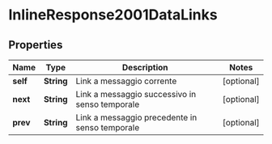 # InlineResponse2001DataLinks

## Properties
Name | Type | Description | Notes
------------ | ------------- | ------------- | -------------
**self** | **String** | Link a messaggio corrente |  [optional]
**next** | **String** | Link a messaggio successivo in senso temporale |  [optional]
**prev** | **String** | Link a messaggio precedente in senso temporale |  [optional]
